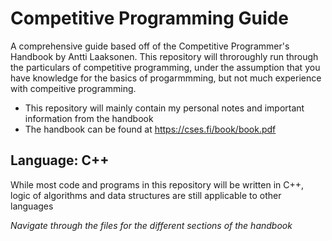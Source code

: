 # Competitive Programming Guide
A comprehensive guide based off of the Competitive Programmer's Handbook by Antti Laaksonen. This repository will throroughly run through the particulars of competitive programming, under the assumption that you have knowledge for the basics of progarmmming, but not much experience with compeitive programming.
- This repository will mainly contain my personal notes and important information from the handbook
- The handbook can be found at https://cses.fi/book/book.pdf

## Language: C++
While most code and programs in this repository will be written in C++, logic of algorithms and data structures are still applicable to other languages

_Navigate through the files for the different sections of the handbook_
